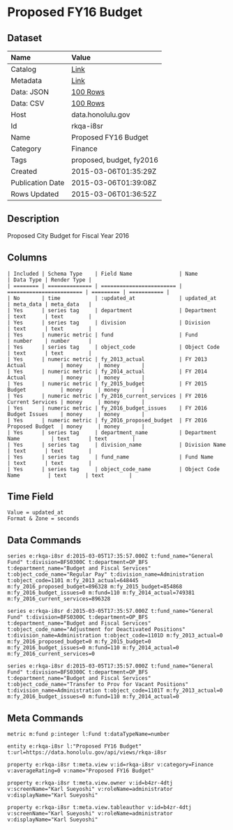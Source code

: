 # Proposed FY16 Budget

## Dataset

| Name | Value |
| :--- | :---- |
| Catalog | [Link](https://catalog.data.gov/dataset/proposed-fy16-budget) |
| Metadata | [Link](https://data.honolulu.gov/api/views/rkqa-i8sr) |
| Data: JSON | [100 Rows](https://data.honolulu.gov/api/views/rkqa-i8sr/rows.json?max_rows=100) |
| Data: CSV | [100 Rows](https://data.honolulu.gov/api/views/rkqa-i8sr/rows.csv?max_rows=100) |
| Host | data.honolulu.gov |
| Id | rkqa-i8sr |
| Name | Proposed FY16 Budget |
| Category | Finance |
| Tags | proposed, budget, fy2016 |
| Created | 2015-03-06T01:35:29Z |
| Publication Date | 2015-03-06T01:39:08Z |
| Rows Updated | 2015-03-06T01:36:52Z |

## Description

Proposed City Budget for Fiscal Year 2016

## Columns

```ls
| Included | Schema Type    | Field Name               | Name                     | Data Type | Render Type |
| ======== | ============== | ======================== | ======================== | ========= | =========== |
| No       | time           | :updated_at              | updated_at               | meta_data | meta_data   |
| Yes      | series tag     | department               | Department               | text      | text        |
| Yes      | series tag     | division                 | Division                 | text      | text        |
| Yes      | numeric metric | fund                     | Fund                     | number    | number      |
| Yes      | series tag     | object_code              | Object Code              | text      | text        |
| Yes      | numeric metric | fy_2013_actual           | FY 2013 Actual           | money     | money       |
| Yes      | numeric metric | fy_2014_actual           | FY 2014 Actual           | money     | money       |
| Yes      | numeric metric | fy_2015_budget           | FY 2015 Budget           | money     | money       |
| Yes      | numeric metric | fy_2016_current_services | FY 2016 Current Services | money     | money       |
| Yes      | numeric metric | fy_2016_budget_issues    | FY 2016 Budget Issues    | money     | money       |
| Yes      | numeric metric | fy_2016_proposed_budget  | FY 2016 Proposed Budget  | money     | money       |
| Yes      | series tag     | department_name          | Department Name          | text      | text        |
| Yes      | series tag     | division_name            | Division Name            | text      | text        |
| Yes      | series tag     | fund_name                | Fund Name                | text      | text        |
| Yes      | series tag     | object_code_name         | Object Code Name         | text      | text        |
```

## Time Field

```ls
Value = updated_at
Format & Zone = seconds
```

## Data Commands

```ls
series e:rkqa-i8sr d:2015-03-05T17:35:57.000Z t:fund_name="General Fund" t:division=BFS0300C t:department=OP_BFS t:department_name="Budget and Fiscal Services" t:object_code_name="Regular Pay" t:division_name=Administration t:object_code=1101 m:fy_2013_actual=648445 m:fy_2016_proposed_budget=896328 m:fy_2015_budget=854868 m:fy_2016_budget_issues=0 m:fund=110 m:fy_2014_actual=749381 m:fy_2016_current_services=896328

series e:rkqa-i8sr d:2015-03-05T17:35:57.000Z t:fund_name="General Fund" t:division=BFS0300C t:department=OP_BFS t:department_name="Budget and Fiscal Services" t:object_code_name="Adjustment for Deactivated Positions" t:division_name=Administration t:object_code=1101D m:fy_2013_actual=0 m:fy_2016_proposed_budget=0 m:fy_2015_budget=0 m:fy_2016_budget_issues=0 m:fund=110 m:fy_2014_actual=0 m:fy_2016_current_services=0

series e:rkqa-i8sr d:2015-03-05T17:35:57.000Z t:fund_name="General Fund" t:division=BFS0300C t:department=OP_BFS t:department_name="Budget and Fiscal Services" t:object_code_name="Transfer to Prov for Vacant Positions" t:division_name=Administration t:object_code=1101T m:fy_2013_actual=0 m:fy_2016_budget_issues=0 m:fund=110 m:fy_2014_actual=0
```

## Meta Commands

```ls
metric m:fund p:integer l:Fund t:dataTypeName=number

entity e:rkqa-i8sr l:"Proposed FY16 Budget" t:url=https://data.honolulu.gov/api/views/rkqa-i8sr

property e:rkqa-i8sr t:meta.view v:id=rkqa-i8sr v:category=Finance v:averageRating=0 v:name="Proposed FY16 Budget"

property e:rkqa-i8sr t:meta.view.owner v:id=b4zr-4dtj v:screenName="Karl Sueyoshi" v:roleName=administrator v:displayName="Karl Sueyoshi"

property e:rkqa-i8sr t:meta.view.tableauthor v:id=b4zr-4dtj v:screenName="Karl Sueyoshi" v:roleName=administrator v:displayName="Karl Sueyoshi"
```
